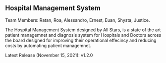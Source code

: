 ## Hospital Management System
Team Members: 
Ratan, 
Roa, 
Alessandro, 
Ernest, 
Euan, 
Shysta, 
Justice.

The Hospital Management System designed by All Stars, is a state of the art patient managemnet and diagnosis system for Hospitals and Doctors across the board designed for improving their operational effecincy and reducing costs by automating patient managemnet. 

Latest Release (November 15, 2021): v1.2.0
